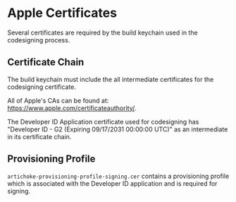 # Apple Certificates

Several certificates are required by the build keychain used in the codesigning
process.

## Certificate Chain

The build keychain must include the all intermediate certificates for the
codesigning certificate.

All of Apple's CAs can be found at:
<https://www.apple.com/certificateauthority/>.

The Developer ID Application certificate used for codesigning has "Developer
ID - G2 (Expiring 09/17/2031 00:00:00 UTC)" as an intermediate in its
certificate chain.

## Provisioning Profile

`artichoke-provisioning-profile-signing.cer` contains a provisioning profile
which is associated with the Developer ID application and is required for
signing.
